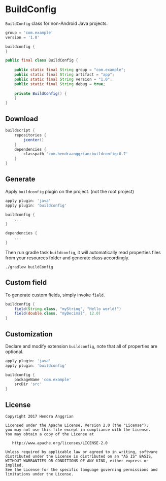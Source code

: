 BuildConfig
===========
`BuildConfig` class for non-Android Java projects.

```gradle
group = 'com.example'
version = '1.0'

buildconfig {
}
```

```java
public final class BuildConfig {
    
    public static final String group = "com.example";
    public static final String artifact = "app";
    public static final String version = "1.0";
    public static final String debug = true;
    
    private BuildConfig() {
    }
}
```

Download
--------
```gradle
buildscript {
    repositories {
        jcenter()
    }
    dependencies {
        classpath 'com.hendraanggrian:buildconfig:0.7'
    }
}
```

Generate
--------
Apply `buildconfig` plugin on the project. (not the root project)

```gradle
apply plugin: 'java'
apply plugin: 'buildconfig'

buildconfig {
    ...
}

dependencies {
    ...
}
```

Then run gradle task `buildconfig`, it will automatically read properties files from your resources folder and generate class accordingly.

```
./gradlew buildConfig
```

Custom field
------------
To generate custom fields, simply invoke `field`.

```gradle
buildconfig {
    field(String.class, "myString", "Hello world!")
    field(double.class, "myDecimal", 12.0)
}
```

Customization
-------------
Declare and modify extension `buildconfig`, note that all of properties are optional.

```gradle
apply plugin: 'java'
apply plugin: 'buildconfig'

buildconfig {
    packageName 'com.example'
    srcDir 'src'
}
```

License
-------
    Copyright 2017 Hendra Anggrian

    Licensed under the Apache License, Version 2.0 (the "License");
    you may not use this file except in compliance with the License.
    You may obtain a copy of the License at

       http://www.apache.org/licenses/LICENSE-2.0

    Unless required by applicable law or agreed to in writing, software
    distributed under the License is distributed on an "AS IS" BASIS,
    WITHOUT WARRANTIES OR CONDITIONS OF ANY KIND, either express or implied.
    See the License for the specific language governing permissions and
    limitations under the License.
